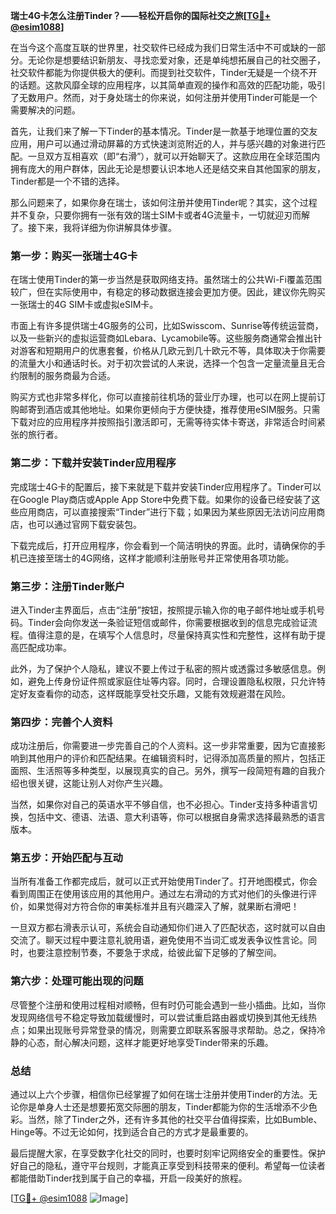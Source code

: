 **瑞士4G卡怎么注册Tinder？——轻松开启你的国际社交之旅[[TG💪+ @esim1088](https://t.me/s/esim1088)]**

在当今这个高度互联的世界里，社交软件已经成为我们日常生活中不可或缺的一部分。无论你是想要结识新朋友、寻找恋爱对象，还是单纯想拓展自己的社交圈子，社交软件都能为你提供极大的便利。而提到社交软件，Tinder无疑是一个绕不开的话题。这款风靡全球的应用程序，以其简单直观的操作和高效的匹配功能，吸引了无数用户。然而，对于身处瑞士的你来说，如何注册并使用Tinder可能是一个需要解决的问题。

首先，让我们来了解一下Tinder的基本情况。Tinder是一款基于地理位置的交友应用，用户可以通过滑动屏幕的方式快速浏览附近的人，并与感兴趣的对象进行匹配。一旦双方互相喜欢（即“右滑”），就可以开始聊天了。这款应用在全球范围内拥有庞大的用户群体，因此无论是想要认识本地人还是结交来自其他国家的朋友，Tinder都是一个不错的选择。

那么问题来了，如果你身在瑞士，该如何注册并使用Tinder呢？其实，这个过程并不复杂，只要你拥有一张有效的瑞士SIM卡或者4G流量卡，一切就迎刃而解了。接下来，我将详细为你讲解具体步骤。

### **第一步：购买一张瑞士4G卡**

在瑞士使用Tinder的第一步当然是获取网络支持。虽然瑞士的公共Wi-Fi覆盖范围较广，但在实际使用中，有稳定的移动数据连接会更加方便。因此，建议你先购买一张瑞士的4G SIM卡或虚拟eSIM卡。

市面上有许多提供瑞士4G服务的公司，比如Swisscom、Sunrise等传统运营商，以及一些新兴的虚拟运营商如Lebara、Lycamobile等。这些服务商通常会推出针对游客和短期用户的优惠套餐，价格从几欧元到几十欧元不等，具体取决于你需要的流量大小和通话时长。对于初次尝试的人来说，选择一个包含一定量流量且无合约限制的服务商最为合适。

购买方式也非常多样化，你可以直接前往机场的营业厅办理，也可以在网上提前订购邮寄到酒店或其他地址。如果你更倾向于方便快捷，推荐使用eSIM服务。只需下载对应的应用程序并按照指引激活即可，无需等待实体卡寄送，非常适合时间紧张的旅行者。

### **第二步：下载并安装Tinder应用程序**

完成瑞士4G卡的配置后，接下来就是下载并安装Tinder应用程序了。Tinder可以在Google Play商店或Apple App Store中免费下载。如果你的设备已经安装了这些应用商店，可以直接搜索“Tinder”进行下载；如果因为某些原因无法访问应用商店，也可以通过官网下载安装包。

下载完成后，打开应用程序，你会看到一个简洁明快的界面。此时，请确保你的手机已连接至瑞士的4G网络，这样才能顺利注册账号并正常使用各项功能。

### **第三步：注册Tinder账户**

进入Tinder主界面后，点击“注册”按钮，按照提示输入你的电子邮件地址或手机号码。Tinder会向你发送一条验证短信或邮件，你需要根据收到的信息完成验证流程。值得注意的是，在填写个人信息时，尽量保持真实性和完整性，这样有助于提高匹配成功率。

此外，为了保护个人隐私，建议不要上传过于私密的照片或透露过多敏感信息。例如，避免上传身份证件照或家庭住址等内容。同时，合理设置隐私权限，只允许特定好友查看你的动态，这样既能享受社交乐趣，又能有效规避潜在风险。

### **第四步：完善个人资料**

成功注册后，你需要进一步完善自己的个人资料。这一步非常重要，因为它直接影响到其他用户的评价和匹配结果。在编辑资料时，记得添加高质量的照片，包括正面照、生活照等多种类型，以展现真实的自己。另外，撰写一段简短有趣的自我介绍也很关键，这能让别人对你产生兴趣。

当然，如果你对自己的英语水平不够自信，也不必担心。Tinder支持多种语言切换，包括中文、德语、法语、意大利语等，你可以根据自身需求选择最熟悉的语言版本。

### **第五步：开始匹配与互动**

当所有准备工作都完成后，就可以正式开始使用Tinder了。打开地图模式，你会看到周围正在使用该应用的其他用户。通过左右滑动的方式对他们的头像进行评价，如果觉得对方符合你的审美标准并且有兴趣深入了解，就果断右滑吧！

一旦双方都右滑表示认可，系统会自动通知你们进入了匹配状态，这时就可以自由交流了。聊天过程中要注意礼貌用语，避免使用不当词汇或发表争议性言论。同时，也要注意控制节奏，不要急于求成，给彼此留下足够的了解空间。

### **第六步：处理可能出现的问题**

尽管整个注册和使用过程相对顺畅，但有时仍可能会遇到一些小插曲。比如，当你发现网络信号不稳定导致加载缓慢时，可以尝试重启路由器或切换到其他无线热点；如果出现账号异常登录的情况，则需要立即联系客服寻求帮助。总之，保持冷静的心态，耐心解决问题，这样才能更好地享受Tinder带来的乐趣。

### **总结**

通过以上六个步骤，相信你已经掌握了如何在瑞士注册并使用Tinder的方法。无论你是单身人士还是想要拓宽交际圈的朋友，Tinder都能为你的生活增添不少色彩。当然，除了Tinder之外，还有许多其他的社交平台值得探索，比如Bumble、Hinge等。不过无论如何，找到适合自己的方式才是最重要的。

最后提醒大家，在享受数字化社交的同时，也要时刻牢记网络安全的重要性。保护好自己的隐私，遵守平台规则，才能真正享受到科技带来的便利。希望每一位读者都能借助Tinder找到属于自己的幸福，开启一段美好的旅程。

[[TG💪+ @esim1088](https://t.me/s/esim1088) ![Image](https://i.postimg.cc/4NQfJmqS/Snipaste-2025-05-13-00-14-12.png)]